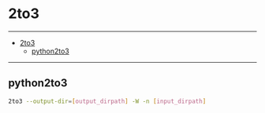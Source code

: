 # 2to3

---

- [2to3](#2to3)
  - [python2to3](#python2to3)

---

## python2to3

``` sh
2to3 --output-dir=[output_dirpath] -W -n [input_dirpath]
```
